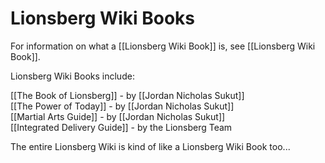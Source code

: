 # Lionsberg Wiki Books
For information on what a [[Lionsberg Wiki Book]] is, see [[Lionsberg Wiki Book]]. 

Lionsberg Wiki Books include: 

[[The Book of Lionsberg]] - by [[Jordan Nicholas Sukut]]  
[[The Power of Today]] - by [[Jordan Nicholas Sukut]]  
[[Martial Arts Guide]] - by [[Jordan Nicholas Sukut]]  
[[Integrated Delivery Guide]] - by the Lionsberg Team 

The entire Lionsberg Wiki is kind of like a Lionsberg Wiki Book too... 

